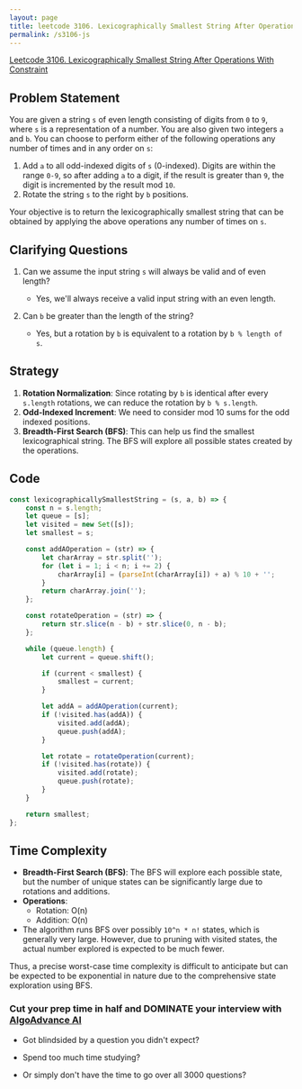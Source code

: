 ```yaml
---
layout: page
title: leetcode 3106. Lexicographically Smallest String After Operations With Constraint
permalink: /s3106-js
---
```

[Leetcode 3106. Lexicographically Smallest String After Operations With Constraint](https://algoadvance.github.io/algoadvance/l3106)
## Problem Statement

You are given a string `s` of even length consisting of digits from `0` to `9`, where `s` is a representation of a number. You are also given two integers `a` and `b`. You can choose to perform either of the following operations any number of times and in any order on `s`:

1. Add `a` to all odd-indexed digits of `s` (0-indexed). Digits are within the range `0-9`, so after adding `a` to a digit, if the result is greater than `9`, the digit is incremented by the result mod `10`.
2. Rotate the string `s` to the right by `b` positions.

Your objective is to return the lexicographically smallest string that can be obtained by applying the above operations any number of times on `s`.

## Clarifying Questions

1. Can we assume the input string `s` will always be valid and of even length?
   - Yes, we'll always receive a valid input string with an even length.
   
2. Can `b` be greater than the length of the string?
   - Yes, but a rotation by `b` is equivalent to a rotation by `b % length of s`.

## Strategy

1. **Rotation Normalization**: Since rotating by `b` is identical after every `s.length` rotations, we can reduce the rotation by `b % s.length`.
2. **Odd-Indexed Increment**: We need to consider mod 10 sums for the odd indexed positions.
3. **Breadth-First Search (BFS)**: This can help us find the smallest lexicographical string. The BFS will explore all possible states created by the operations.

## Code

```javascript
const lexicographicallySmallestString = (s, a, b) => {
    const n = s.length;
    let queue = [s];
    let visited = new Set([s]);
    let smallest = s;

    const addAOperation = (str) => {
        let charArray = str.split('');
        for (let i = 1; i < n; i += 2) {
            charArray[i] = (parseInt(charArray[i]) + a) % 10 + '';
        }
        return charArray.join('');
    };

    const rotateOperation = (str) => {
        return str.slice(n - b) + str.slice(0, n - b);
    };

    while (queue.length) {
        let current = queue.shift();

        if (current < smallest) {
            smallest = current;
        }

        let addA = addAOperation(current);
        if (!visited.has(addA)) {
            visited.add(addA);
            queue.push(addA);
        }

        let rotate = rotateOperation(current);
        if (!visited.has(rotate)) {
            visited.add(rotate);
            queue.push(rotate);
        }
    }

    return smallest;
};
```

## Time Complexity

- **Breadth-First Search (BFS)**: The BFS will explore each possible state, but the number of unique states can be significantly large due to rotations and additions.
- **Operations**:
  - Rotation: O(n)
  - Addition: O(n)
- The algorithm runs BFS over possibly `10^n * n!` states, which is generally very large. However, due to pruning with visited states, the actual number explored is expected to be much fewer.

Thus, a precise worst-case time complexity is difficult to anticipate but can be expected to be exponential in nature due to the comprehensive state exploration using BFS.




### Cut your prep time in half and DOMINATE your interview with [AlgoAdvance AI](https://algoAdvance.com)

- Got blindsided by a question you didn't expect?

- Spend too much time studying?

- Or simply don't have the time to go over all 3000 questions?

